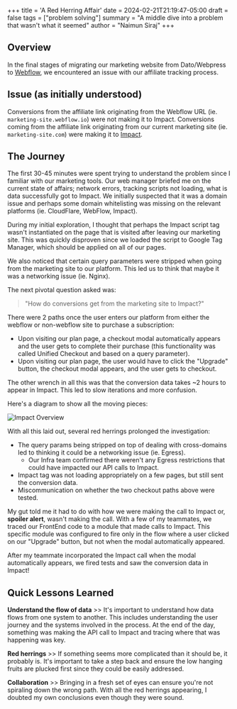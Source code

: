 +++
title = 'A Red Herring Affair'
date = 2024-02-21T21:19:47-05:00
draft = false
tags = ["problem solving"]
summary = "A middle dive into a problem that wasn't what it seemed"
author = "Naimun Siraj"
+++

## **Overview**

In the final stages of migrating our marketing website from Dato/Webpress to [Webflow](https://webflow.com/), we encountered an issue with our affiliate tracking process.

## **Issue (as initially understood)**
Conversions from the affiliate link originating from the Webflow URL (ie. `marketing-site.webflow.io`) were not making it to Impact. Conversions coming from the affiliate link originating from our current marketing site (ie. `marketing-site.com`) were making it to [Impact](https://impact.com/partners/affiliate-partners/). 

## **The Journey**
The first 30-45 minutes were spent trying to understand the problem since I familiar with our marketing tools. Our web manager briefed me on the current state of affairs; network errors, tracking scripts not loading, what is data successfully got to Impact. We initially suspected that it was a domain issue and perhaps some domain whitelisting was missing on the relevant platforms (ie. CloudFlare, WebFlow, Impact).

During my initial exploration, I thought that perhaps the Impact script tag wasn't instantiated on the page that is visited after leaving our marketing site. This was quickly disproven since we loaded the script to Google Tag Manager, which should be applied on all of our pages. 

We also noticed that certain query parameters were stripped when going from the marketing site to our platform. This led us to think that maybe it was a networking issue (ie. Nginx). 

The next pivotal question asked was:

> "How do conversions get from the marketing site to Impact?" 

There were 2 paths once the user enters our platform from either the webflow or non-webflow site to purchase a subscription:
- Upon visiting our plan page, a checkout modal automatically appears and the user gets to complete their purchase (this functionality was called Unified Checkout and based on a query parameter).
- Upon visiting our plan page, the user would have to click the "Upgrade" button, the checkout modal appears, and the user gets to checkout.

The other wrench in all this was that the conversion data takes ~2 hours to appear in Impact. This led to slow iterations and more confusion.

Here's a diagram to show all the moving pieces:

![Impact Overview](/images/impact_issue.jpeg)

With all this laid out, several red herrings prolonged the investigation:
- The query params being stripped on top of dealing with cross-domains led to thinking it could be a networking issue (ie. Egress).
	- Our Infra team confirmed there weren't any Egress restrictions that could have impacted our API calls to Impact.
- Impact tag was not loading appropriately on a few pages, but still sent the conversion data.
- Miscommunication on whether the two checkout paths above were tested.

My gut told me it had to do with how we were making the call to Impact or, **spoiler alert**, wasn't making the call. With a few of my teammates, we traced our FrontEnd code to a module that made calls to Impact. This specific module was configured to fire only in the flow where a user clicked on our "Upgrade" button, but not when the modal automatically appeared.

After my teammate incorporated the Impact call when the modal automatically appears, we fired tests and saw the conversion data in Impact!

## **Quick Lessons Learned**

**Understand the flow of data** >> It's important to understand how data flows from one system to another. This includes understanding the user journey and the systems involved in the process. At the end of the day, something was making the API call to Impact and tracing where that was happening was key.

**Red herrings** >> If something seems more complicated than it should be, it probably is. It's important to take a step back and ensure the low hanging fruits are plucked first since they could be easily addressed.

**Collaboration** >> Bringing in a fresh set of eyes can ensure you're not spiraling down the wrong path. With all the red herrings appearing, I doubted my own conclusions even though they were sound.
